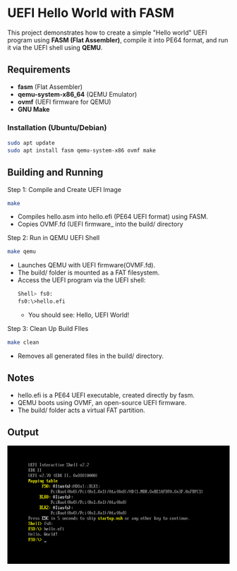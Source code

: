 # UEFI Hello World with FASM

This project demonstrates how to create a simple "Hello world" UEFI program using **FASM (Flat Assembler)**, compile it into PE64 format, and run it via the UEFI shell using **QEMU**.

## Requirements
- **fasm** (Flat Assembler)
- **qemu-system-x86_64** (QEMU Emulator)
- **ovmf** (UEFI firmware for QEMU)
- **GNU Make**

### Installation (Ubuntu/Debian)
```bash
sudo apt update
sudo apt install fasm qemu-system-x86 ovmf make
```
## Building and Running

Step 1: Compile and Create UEFI Image
```bash
make
```
- Compiles hello.asm into hello.efi (PE64 UEFI format) using FASM.
- Copies OVMF.fd (UEFI firmware_ into the build/ directory

Step 2: Run in QEMU UEFI Shell
```bash
make qemu
```

- Launches QEMU with UEFI firmware(OVMF.fd).
- The build/ folder is mounted as a FAT filesystem.
- Access the UEFI program via the UEFI shell:
  ```bash
  Shell> fs0:
  fs0:\>hello.efi
  ```
  - You should see: Hello, UEFI World!
 
Step 3: Clean Up Build FIles
```bash
make clean
```
- Removes all generated files in the build/ directory.

## Notes
- hello.efi is a PE64 UEFI executable, created directly by fasm.
- QEMU boots using OVMF, an open-source UEFI firmware.
- The build/ folder acts a virtual FAT partition.

## Output
![Screenshot of UEFI Hello World](screenshot.png)
